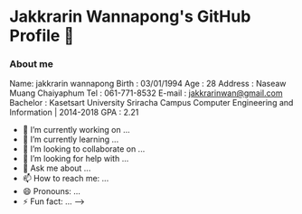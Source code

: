 # Jakkrarin Wannapong's GitHub Profile 👋

### About me

Name: jakkrarin wannapong
Birth  :  03/01/1994
Age  :  28
Address  :  Naseaw  Muang  Chaiyaphum
Tel  :  061-771-8532
E-mail : jakkrarinwan@gmail.com
Bachelor : Kasetsart University Sriracha Campus
Computer Engineering and Information  |  2014-2018
GPA  :  2.21


- 🔭 I’m currently working on ...
- 🌱 I’m currently learning ...
- 👯 I’m looking to collaborate on ...
- 🤔 I’m looking for help with ...
- 💬 Ask me about ...
- 📫 How to reach me: ...
- 😄 Pronouns: ...
- ⚡ Fun fact: ...
-->
